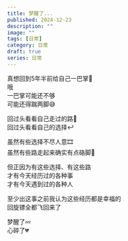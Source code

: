 ```yaml
---
title: 梦醒了...
published: 2024-12-23
description: ""
image: ""
tags: [日常]
category: 日常
draft: true
series: 日常
---
```

真想回到5年半前给自己一巴掌👐  
哦  
一巴掌可能还不够  
可能还得踹两脚😅  
  
回过头看看自己走过的路🚧  
回过头看看自己的选择↩️  
  
虽然有些选择不尽人意🎞  
虽然有些路走起来确实有点硌脚👣  
  
但正因为有这些选择、有这些路  
才有今天经历过的各种事  
才有今天遇到过的各种人  
  
至少出这事之前我认为这些经历都是幸福的  
回旋镖全都飞回来了  
  
梦醒了💤  
心碎了💔  